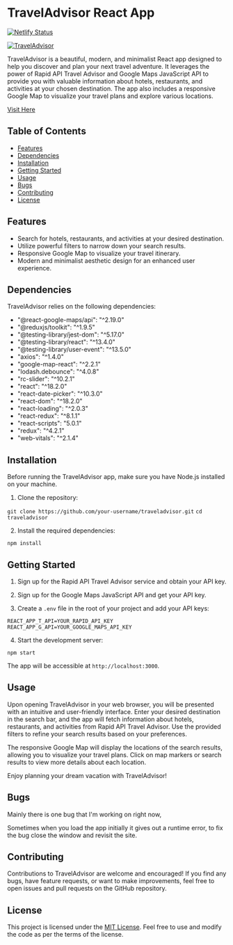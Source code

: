 # TravelAdvisor React App

[![Netlify Status](https://api.netlify.com/api/v1/badges/00f28aaf-33d6-4f8b-a431-a8cd48544593/deploy-status)](https://app.netlify.com/sites/travelg101/deploys)

[![TravelAdvisor](https://i.postimg.cc/jjfGdBDm/android-chrome-192x192.png)](https://postimg.cc/B8qhmYcB)

TravelAdvisor is a beautiful, modern, and minimalist React app designed to help you discover and plan your next travel adventure. It leverages the power of Rapid API Travel Advisor and Google Maps JavaScript API to provide you with valuable information about hotels, restaurants, and activities at your chosen destination. The app also includes a responsive Google Map to visualize your travel plans and explore various locations.

[Visit Here](https://travelg101.netlify.app/)

## Table of Contents

- [Features](#features)
- [Dependencies](#dependencies)
- [Installation](#installation)
- [Getting Started](#getting-started)
- [Usage](#usage)
- [Bugs](#bugs)
- [Contributing](#contributing)
- [License](#license)

## Features

- Search for hotels, restaurants, and activities at your desired destination.
- Utilize powerful filters to narrow down your search results.
- Responsive Google Map to visualize your travel itinerary.
- Modern and minimalist aesthetic design for an enhanced user experience.

## Dependencies

TravelAdvisor relies on the following dependencies:

- "@react-google-maps/api": "^2.19.0"
- "@reduxjs/toolkit": "^1.9.5"
- "@testing-library/jest-dom": "^5.17.0"
- "@testing-library/react": "^13.4.0"
- "@testing-library/user-event": "^13.5.0"
- "axios": "^1.4.0"
- "google-map-react": "^2.2.1"
- "lodash.debounce": "^4.0.8"
- "rc-slider": "^10.2.1"
- "react": "^18.2.0"
- "react-date-picker": "^10.3.0"
- "react-dom": "^18.2.0"
- "react-loading": "^2.0.3"
- "react-redux": "^8.1.1"
- "react-scripts": "5.0.1"
- "redux": "^4.2.1"
- "web-vitals": "^2.1.4"

## Installation

Before running the TravelAdvisor app, make sure you have Node.js installed on your machine.

1. Clone the repository:

```git clone https://github.com/your-username/traveladvisor.git```
```cd traveladvisor```

2. Install the required dependencies:

```npm install```


## Getting Started

1. Sign up for the Rapid API Travel Advisor service and obtain your API key.

2. Sign up for the Google Maps JavaScript API and get your API key.

3. Create a `.env` file in the root of your project and add your API keys:

```REACT_APP_T_API=YOUR_RAPID_API_KEY```
```REACT_APP_G_API=YOUR_GOOGLE_MAPS_API_KEY```

4. Start the development server:

```npm start```

The app will be accessible at `http://localhost:3000`.

## Usage

Upon opening TravelAdvisor in your web browser, you will be presented with an intuitive and user-friendly interface. Enter your desired destination in the search bar, and the app will fetch information about hotels, restaurants, and activities from Rapid API Travel Advisor. Use the provided filters to refine your search results based on your preferences.

The responsive Google Map will display the locations of the search results, allowing you to visualize your travel plans. Click on map markers or search results to view more details about each location.

Enjoy planning your dream vacation with TravelAdvisor!

## Bugs

Mainly there is one bug that I'm working on right now,

Sometimes when you load the app initially it gives out a runtime error, to fix the bug close the window and revisit the site.

## Contributing

Contributions to TravelAdvisor are welcome and encouraged! If you find any bugs, have feature requests, or want to make improvements, feel free to open issues and pull requests on the GitHub repository.

## License

This project is licensed under the [MIT License](LICENSE). Feel free to use and modify the code as per the terms of the license.

